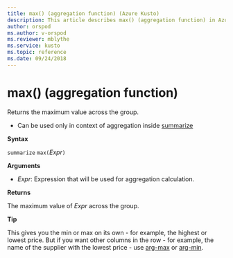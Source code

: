 ```yaml
---
title: max() (aggregation function) (Azure Kusto)
description: This article describes max() (aggregation function) in Azure Kusto.
author: orspod
ms.author: v-orspod
ms.reviewer: mblythe
ms.service: kusto
ms.topic: reference
ms.date: 09/24/2018
---
```

# max() (aggregation function)

Returns the maximum value across the group. 

* Can be used only in context of aggregation inside [summarize](summarizeoperator.md)

**Syntax**

`summarize` `max(`*Expr*`)`

**Arguments**

* *Expr*: Expression that will be used for aggregation calculation. 

**Returns**

The maximum value of *Expr* across the group.
 
**Tip**

This gives you the min or max on its own - for example, the highest or lowest price. 
But if you want other columns in the row - for example, the name of the supplier with the lowest 
price - use [arg-max](arg-max-aggfunction.md) or [arg-min](arg-min-aggfunction.md).